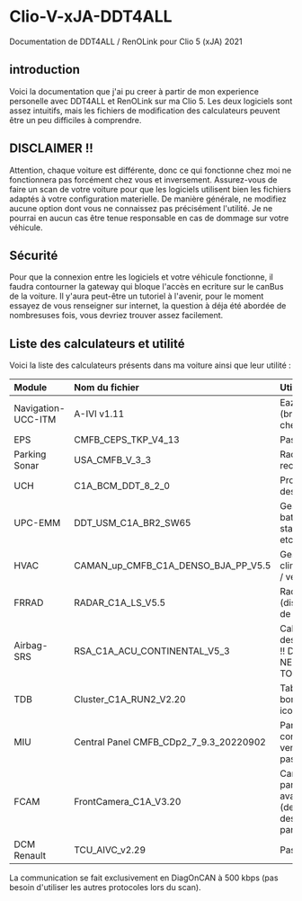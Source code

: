 # Clio-V-xJA-DDT4ALL
Documentation de DDT4ALL / RenOLink pour Clio 5 (xJA) 2021


## introduction
Voici la documentation que j'ai pu creer à partir de mon experience personelle avec DDT4ALL et RenOLink sur ma Clio 5. 
Les deux logiciels sont assez intuitifs, mais les fichiers de modification des calculateurs peuvent être un peu difficiles à comprendre. 


## DISCLAIMER !! 
Attention, chaque voiture est différente, donc ce qui fonctionne chez moi ne fonctionnera pas forcément chez vous et inversement. Assurez-vous de faire un scan de votre voiture pour que les logiciels utilisent bien les fichiers adaptés à votre configuration materielle. De manière générale, ne modifiez aucune option dont vous ne connaissez pas précisément l'utilité. Je ne pourrai en aucun cas être tenue responsable en cas de dommage sur votre véhicule.


## Sécurité
Pour que la connexion entre les logiciels et votre véhicule fonctionne, il faudra contourner la gateway qui bloque l'accès en ecriture sur le canBus de la voiture. Il y'aura peut-être un tutoriel à l'avenir, pour le moment essayez de vous renseigner sur internet, la question à déja été abordée de nombresuses fois, vous devriez trouver assez facilement.


## Liste des calculateurs et utilité
Voici la liste des calculateurs présents dans ma voiture ainsi que leur utilité : 

| Module | Nom du fichier | Utilité |
| :---- |:----| :----|
| Navigation-UCC-ITM | A-IVI v1.11 | Eazylink (branche 2 chez moi) |
| EPS | CMFB_CEPS_TKP_V4_13 | Pas testé |
| Parking Sonar | USA_CMFB_V_3_3 | Radar de recul |
| UCH | C1A_BCM_DDT_8_2_0 | Programation des options |
| UPC-EMM | DDT_USM_C1A_BR2_SW65 | Gestion batterie / start&stop etc... |
| HVAC | CAMAN_up_CMFB_C1A_DENSO_BJA_PP_V5.5 | Gestion climatisation / ventilation |
| FRRAD | RADAR_C1A_LS_V5.5 | Radar avant (distances de securité) |
| Airbag-SRS | RSA_C1A_ACU_CONTINENTAL_V5_3 | Calculateur des airbags !! DANGER NE PAS TOUCHER !! |
| TDB | Cluster_C1A_RUN2_V2.20 | Tableau de bord / icockpit |
| MIU | Central Panel CMFB_CDp2_7_9.3_20220902 | Panneau de contrôle ventilation ? pas testé |
| FCAM | FrontCamera_C1A_V3.20 | Caméra du pare-brise avant (detection des lignes / panneaux) |
| DCM Renault | TCU_AIVC_v2.29 | Pas testé |

La communication se fait exclusivement en DiagOnCAN à 500 kbps (pas besoin d'utiliser les autres protocoles lors du scan).




